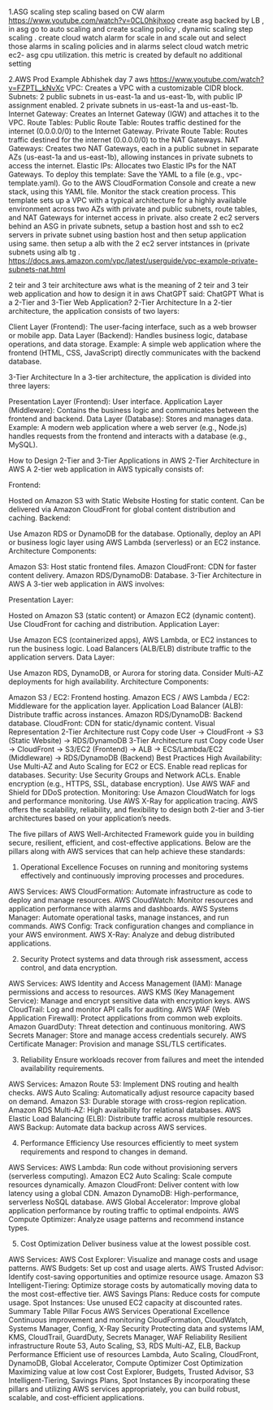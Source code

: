 1.ASG scaling step scaling based on CW alarm https://www.youtube.com/watch?v=0CL0hkjhxoo
create asg backed by LB , in asg go to auto scaling and create scaling policy , dynamic scaling step scaling . create cloud watch alarm for scale in and scale out and select those alarms in scaling policies and in alarms select cloud watch metric ec2- asg cpu utilization. this metric is created by default no additional setting


2.AWS Prod Example Abhishek day 7 aws https://www.youtube.com/watch?v=FZPTL_kNvXc
VPC: Creates a VPC with a customizable CIDR block.
Subnets:
2 public subnets in us-east-1a and us-east-1b, with public IP assignment enabled.
2 private subnets in us-east-1a and us-east-1b.
Internet Gateway: Creates an Internet Gateway (IGW) and attaches it to the VPC.
Route Tables:
Public Route Table: Routes traffic destined for the internet (0.0.0.0/0) to the Internet Gateway.
Private Route Table: Routes traffic destined for the internet (0.0.0.0/0) to the NAT Gateways.
NAT Gateways: Creates two NAT Gateways, each in a public subnet in separate AZs (us-east-1a and us-east-1b), allowing instances in private subnets to access the internet.
Elastic IPs: Allocates two Elastic IPs for the NAT Gateways.
To deploy this template:
Save the YAML to a file (e.g., vpc-template.yaml).
Go to the AWS CloudFormation Console and create a new stack, using this YAML file.
Monitor the stack creation process.
This template sets up a VPC with a typical architecture for a highly available environment across two AZs with private and public subnets, route tables, and NAT Gateways for internet access in private.
also create 2 ec2 servers behind an ASG in private subnets, setup a bastion host and ssh to ec2 servers in private subnet using bastion host and then setup application using same. then setup a alb with the 2 ec2 server intstances in (private subnets using alb tg . 
https://docs.aws.amazon.com/vpc/latest/userguide/vpc-example-private-subnets-nat.html


2 teir and 3 teir architecture aws
what is the meaning of 2 teir and 3 teir web application and how to design it in aws
ChatGPT said:
ChatGPT
What is a 2-Tier and 3-Tier Web Application?
2-Tier Architecture
In a 2-tier architecture, the application consists of two layers:

Client Layer (Frontend): The user-facing interface, such as a web browser or mobile app.
Data Layer (Backend): Handles business logic, database operations, and data storage.
Example: A simple web application where the frontend (HTML, CSS, JavaScript) directly communicates with the backend database.

3-Tier Architecture
In a 3-tier architecture, the application is divided into three layers:

Presentation Layer (Frontend): User interface.
Application Layer (Middleware): Contains the business logic and communicates between the frontend and backend.
Data Layer (Database): Stores and manages data.
Example: A modern web application where a web server (e.g., Node.js) handles requests from the frontend and interacts with a database (e.g., MySQL).

How to Design 2-Tier and 3-Tier Applications in AWS
2-Tier Architecture in AWS
A 2-tier web application in AWS typically consists of:

Frontend:

Hosted on Amazon S3 with Static Website Hosting for static content.
Can be delivered via Amazon CloudFront for global content distribution and caching.
Backend:

Use Amazon RDS or DynamoDB for the database.
Optionally, deploy an API or business logic layer using AWS Lambda (serverless) or an EC2 instance.
Architecture Components:

Amazon S3: Host static frontend files.
Amazon CloudFront: CDN for faster content delivery.
Amazon RDS/DynamoDB: Database.
3-Tier Architecture in AWS
A 3-tier web application in AWS involves:

Presentation Layer:

Hosted on Amazon S3 (static content) or Amazon EC2 (dynamic content).
Use CloudFront for caching and distribution.
Application Layer:

Use Amazon ECS (containerized apps), AWS Lambda, or EC2 instances to run the business logic.
Load Balancers (ALB/ELB) distribute traffic to the application servers.
Data Layer:

Use Amazon RDS, DynamoDB, or Aurora for storing data.
Consider Multi-AZ deployments for high availability.
Architecture Components:

Amazon S3 / EC2: Frontend hosting.
Amazon ECS / AWS Lambda / EC2: Middleware for the application layer.
Application Load Balancer (ALB): Distribute traffic across instances.
Amazon RDS/DynamoDB: Backend database.
CloudFront: CDN for static/dynamic content.
Visual Representation
2-Tier Architecture
rust
Copy code
User -> CloudFront -> S3 (Static Website) -> RDS/DynamoDB
3-Tier Architecture
rust
Copy code
User -> CloudFront -> S3/EC2 (Frontend) -> ALB -> ECS/Lambda/EC2 (Middleware) -> RDS/DynamoDB (Backend)
Best Practices
High Availability:
Use Multi-AZ and Auto Scaling for EC2 or ECS.
Enable read replicas for databases.
Security:
Use Security Groups and Network ACLs.
Enable encryption (e.g., HTTPS, SSL, database encryption).
Use AWS WAF and Shield for DDoS protection.
Monitoring:
Use Amazon CloudWatch for logs and performance monitoring.
Use AWS X-Ray for application tracing.
AWS offers the scalability, reliability, and flexibility to design both 2-tier and 3-tier architectures based on your application’s needs.



The five pillars of AWS Well-Architected Framework guide you in building secure, resilient, efficient, and cost-effective applications. Below are the pillars along with AWS services that can help achieve these standards:

1. Operational Excellence
Focuses on running and monitoring systems effectively and continuously improving processes and procedures.

AWS Services:
AWS CloudFormation: Automate infrastructure as code to deploy and manage resources.
AWS CloudWatch: Monitor resources and application performance with alarms and dashboards.
AWS Systems Manager: Automate operational tasks, manage instances, and run commands.
AWS Config: Track configuration changes and compliance in your AWS environment.
AWS X-Ray: Analyze and debug distributed applications.

2. Security
Protect systems and data through risk assessment, access control, and data encryption.

AWS Services:
AWS Identity and Access Management (IAM): Manage permissions and access to resources.
AWS KMS (Key Management Service): Manage and encrypt sensitive data with encryption keys.
AWS CloudTrail: Log and monitor API calls for auditing.
AWS WAF (Web Application Firewall): Protect applications from common web exploits.
Amazon GuardDuty: Threat detection and continuous monitoring.
AWS Secrets Manager: Store and manage access credentials securely.
AWS Certificate Manager: Provision and manage SSL/TLS certificates.

3. Reliability
Ensure workloads recover from failures and meet the intended availability requirements.

AWS Services:
Amazon Route 53: Implement DNS routing and health checks.
AWS Auto Scaling: Automatically adjust resource capacity based on demand.
Amazon S3: Durable storage with cross-region replication.
Amazon RDS Multi-AZ: High availability for relational databases.
AWS Elastic Load Balancing (ELB): Distribute traffic across multiple resources.
AWS Backup: Automate data backup across AWS services.

4. Performance Efficiency
Use resources efficiently to meet system requirements and respond to changes in demand.

AWS Services:
AWS Lambda: Run code without provisioning servers (serverless computing).
Amazon EC2 Auto Scaling: Scale compute resources dynamically.
Amazon CloudFront: Deliver content with low latency using a global CDN.
Amazon DynamoDB: High-performance, serverless NoSQL database.
AWS Global Accelerator: Improve global application performance by routing traffic to optimal endpoints.
AWS Compute Optimizer: Analyze usage patterns and recommend instance types.

5. Cost Optimization
Deliver business value at the lowest possible cost.

AWS Services:
AWS Cost Explorer: Visualize and manage costs and usage patterns.
AWS Budgets: Set up cost and usage alerts.
AWS Trusted Advisor: Identify cost-saving opportunities and optimize resource usage.
Amazon S3 Intelligent-Tiering: Optimize storage costs by automatically moving data to the most cost-effective tier.
AWS Savings Plans: Reduce costs for compute usage.
Spot Instances: Use unused EC2 capacity at discounted rates.
Summary Table
Pillar	Focus	AWS Services
Operational Excellence	Continuous improvement and monitoring	CloudFormation, CloudWatch, Systems Manager, Config, X-Ray
Security	Protecting data and systems	IAM, KMS, CloudTrail, GuardDuty, Secrets Manager, WAF
Reliability	Resilient infrastructure	Route 53, Auto Scaling, S3, RDS Multi-AZ, ELB, Backup
Performance	Efficient use of resources	Lambda, Auto Scaling, CloudFront, DynamoDB, Global Accelerator, Compute Optimizer
Cost Optimization	Maximizing value at low cost	Cost Explorer, Budgets, Trusted Advisor, S3 Intelligent-Tiering, Savings Plans, Spot Instances
By incorporating these pillars and utilizing AWS services appropriately, you can build robust, scalable, and cost-efficient applications.

















